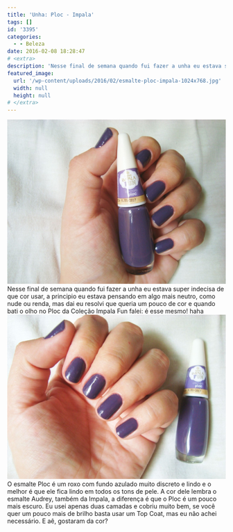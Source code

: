 ```yaml
---
title: 'Unha: Ploc - Impala'
tags: []
id: '3395'
categories:
  - - Beleza
date: 2016-02-08 18:28:47
# <extra>
description: 'Nesse final de semana quando fui fazer a unha eu estava super indecisa de que cor usar, a principio eu estava pensando em algo mais neutro, como nude ou renda, mas dai eu resolvi que queria um pouco de cor e quando bati o olho no Ploc da Coleção Impala Fun falei: é esse mesmo! haha O esmalte Ploc é um roxo com fundo azulado muito discreto e lindo e o melhor é que ele fica lindo em todos os tons de pele. A cor dele lembra o esmalte Audrey, também da Impala, a diferença é que o Ploc é um pouco mais escuro. Eu usei apenas duas camadas e cobriu muito bem, se você quer um pouco mais de brilho basta usar um Top Coat, mas eu não achei necessário. E aê, gostaram da cor?'
featured_image: 
  url: '/wp-content/uploads/2016/02/esmalte-ploc-impala-1024x768.jpg'
  width: null
  height: null
# </extra>
---
```


[![nail - ploc da impala ](/wp-content/uploads/2016/02/esmalte-ploc-impala-1024x768.jpg)](/wp-content/uploads/2016/02/esmalte-ploc-impala.jpg) Nesse final de semana quando fui fazer a unha eu estava super indecisa de que cor usar, a principio eu estava pensando em algo mais neutro, como nude ou renda, mas dai eu resolvi que queria um pouco de cor e quando bati o olho no Ploc da Coleção Impala Fun falei: é esse mesmo! haha [![coleção impala fun - esmalte ploc ](/wp-content/uploads/2016/02/ploc-impala-fun-1024x768.jpg)](/wp-content/uploads/2016/02/ploc-impala-fun.jpg) O esmalte Ploc é um roxo com fundo azulado muito discreto e lindo e o melhor é que ele fica lindo em todos os tons de pele. A cor dele lembra o esmalte Audrey, também da Impala, a diferença é que o Ploc é um pouco mais escuro. Eu usei apenas duas camadas e cobriu muito bem, se você quer um pouco mais de brilho basta usar um Top Coat, mas eu não achei necessário. E aê, gostaram da cor?
